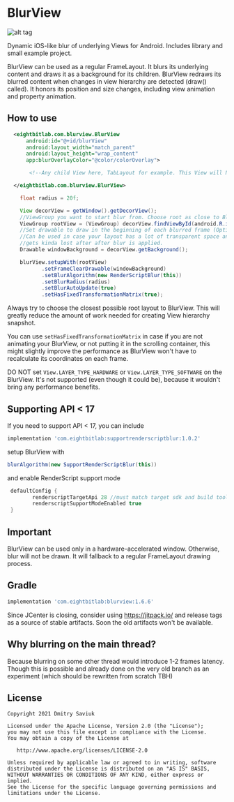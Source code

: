 # BlurView

![alt tag](https://github.com/Dimezis/BlurView/blob/master/BlurScreenshot.png)

Dynamic iOS-like blur of underlying Views for Android. 
Includes library and small example project.

BlurView can be used as a regular FrameLayout. It blurs its underlying content and draws it as a background for its children.
BlurView redraws its blurred content when changes in view hierarchy are detected (draw() called). 
It honors its position and size changes, including view animation and property animation.

## How to use
```XML
  <eightbitlab.com.blurview.BlurView
      android:id="@+id/blurView"
      android:layout_width="match_parent"
      android:layout_height="wrap_content"
      app:blurOverlayColor="@color/colorOverlay">

       <!--Any child View here, TabLayout for example. This View will NOT be blurred -->

  </eightbitlab.com.blurview.BlurView>
```

```Java
    float radius = 20f;

    View decorView = getWindow().getDecorView();
    //ViewGroup you want to start blur from. Choose root as close to BlurView in hierarchy as possible.
    ViewGroup rootView = (ViewGroup) decorView.findViewById(android.R.id.content);
    //Set drawable to draw in the beginning of each blurred frame (Optional). 
    //Can be used in case your layout has a lot of transparent space and your content
    //gets kinda lost after after blur is applied.
    Drawable windowBackground = decorView.getBackground();

    blurView.setupWith(rootView)
           .setFrameClearDrawable(windowBackground)
           .setBlurAlgorithm(new RenderScriptBlur(this))
           .setBlurRadius(radius)
           .setBlurAutoUpdate(true)
           .setHasFixedTransformationMatrix(true);
```

Always try to choose the closest possible root layout to BlurView. This will greatly reduce the amount of work needed for creating View hierarchy snapshot.

You can use `setHasFixedTransformationMatrix` in case if you are not animating your BlurView, or not putting it in the scrolling container, this might slightly improve the performance as BlurView won't have to recalculate its coordinates on each frame. 

DO NOT set `View.LAYER_TYPE_HARDWARE` or `View.LAYER_TYPE_SOFTWARE` on the BlurView.
It's not supported (even though it could be), because it wouldn't bring any performance benefits.

## Supporting API < 17
If you need to support API < 17, you can include

```Groovy
implementation 'com.eightbitlab:supportrenderscriptblur:1.0.2'
```

setup BlurView with

```Java
blurAlgorithm(new SupportRenderScriptBlur(this))
```

and enable RenderScript support mode

```Groovy
 defaultConfig {
        renderscriptTargetApi 28 //must match target sdk and build tools
        renderscriptSupportModeEnabled true
 }
```

## Important
BlurView can be used only in a hardware-accelerated window.
Otherwise, blur will not be drawn. It will fallback to a regular FrameLayout drawing process.

## Gradle
```Groovy
implementation 'com.eightbitlab:blurview:1.6.6'
```
Since JCenter is closing, consider using https://jitpack.io/ and release tags as a source of stable artifacts.
Soon the old artifacts won't be available.

## Why blurring on the main thread?
Because blurring on some other thread would introduce 1-2 frames latency.
Though this is possible and already done on the very old branch as an experiment (which should be rewritten from scratch TBH)

License
-------

    Copyright 2021 Dmitry Saviuk

    Licensed under the Apache License, Version 2.0 (the "License");
    you may not use this file except in compliance with the License.
    You may obtain a copy of the License at

       http://www.apache.org/licenses/LICENSE-2.0

    Unless required by applicable law or agreed to in writing, software
    distributed under the License is distributed on an "AS IS" BASIS,
    WITHOUT WARRANTIES OR CONDITIONS OF ANY KIND, either express or implied.
    See the License for the specific language governing permissions and
    limitations under the License.
